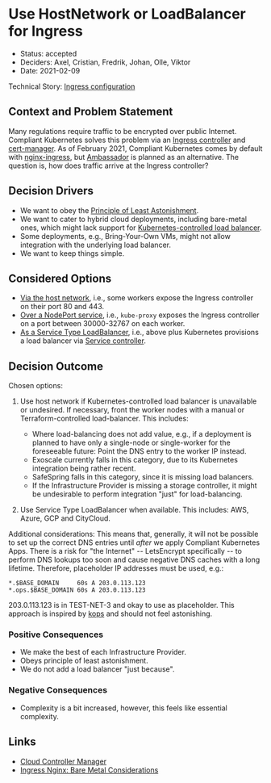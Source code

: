 # Use HostNetwork or LoadBalancer for Ingress

* Status: accepted
* Deciders: Axel, Cristian, Fredrik, Johan, Olle, Viktor
* Date: 2021-02-09

Technical Story: [Ingress configuration](https://github.com/elastisys/compliantkubernetes-kubespray/issues/25)

## Context and Problem Statement

Many regulations require traffic to be encrypted over public Internet. Compliant Kubernetes solves this problem via an [Ingress controller](https://kubernetes.io/docs/concepts/services-networking/ingress-controllers/) and [cert-manager](https://github.com/jetstack/cert-manager). As of February 2021, Compliant Kubernetes comes by default with [nginx-ingress](https://kubernetes.github.io/ingress-nginx/), but [Ambassador](https://www.getambassador.io/docs/latest/topics/running/ingress-controller/) is planned as an alternative. The question is, how does traffic arrive at the Ingress controller?

## Decision Drivers

* We want to obey the [Principle of Least Astonishment](https://en.wikipedia.org/wiki/Principle_of_least_astonishment).
* We want to cater to hybrid cloud deployments, including bare-metal ones, which might lack support for [Kubernetes-controlled load balancer](https://kubernetes.io/docs/concepts/services-networking/service/#loadbalancer).
* Some deployments, e.g., Bring-Your-Own VMs, might not allow integration with the underlying load balancer.
* We want to keep things simple.

## Considered Options

* [Via the host network](https://kubernetes.github.io/ingress-nginx/deploy/baremetal/#via-the-host-network), i.e., some workers expose the Ingress controller on their port 80 and 443.
* [Over a NodePort service](https://kubernetes.github.io/ingress-nginx/deploy/baremetal/#over-a-nodeport-service), i.e., `kube-proxy` exposes the Ingress controller on a port between 30000-32767 on each worker.
* [As a Service Type LoadBalancer](https://kubernetes.io/docs/concepts/services-networking/service/#loadbalancer), i.e., above plus Kubernetes provisions a load balancer via [Service controller](https://kubernetes.io/docs/concepts/architecture/cloud-controller/#service-controller).

## Decision Outcome

Chosen options:

1. Use host network if Kubernetes-controlled load balancer is unavailable or undesired. If necessary, front the worker nodes with a manual or Terraform-controlled load-balancer. This includes:

    * Where load-balancing does not add value, e.g., if a deployment is planned to have only a single-node or single-worker for the foreseeable future: Point the DNS entry to the worker IP instead.
    * Exoscale currently falls in this category, due to its Kubernetes integration being rather recent.
    * SafeSpring falls in this category, since it is missing load balancers.
    * If the Infrastructure Provider is missing a storage controller, it might be undesirable to perform integration "just" for load-balancing.

2. Use Service Type LoadBalancer when available. This includes: AWS, Azure, GCP and CityCloud.

Additional considerations: This means that, generally, it will not be possible to set up the correct DNS entries until *after* we apply Compliant Kubernetes Apps. There is a risk for "the Internet" -- LetsEncrypt specifically -- to perform DNS lookups too soon and cause negative DNS caches with a long lifetime. Therefore, placeholder IP addresses must be used, e.g.:

```
*.$BASE_DOMAIN     60s A 203.0.113.123
*.ops.$BASE_DOMAIN 60s A 203.0.113.123
```

203.0.113.123 is in TEST-NET-3 and okay to use as placeholder. This approach is inspired by [kops](https://github.com/kubernetes/kops/blob/d5d08a43034dd4c7242cf1faa020cf9a8c3965e2/upup/pkg/fi/cloudup/dns.go#L41) and should not feel astonishing.

### Positive Consequences

* We make the best of each Infrastructure Provider.
* Obeys principle of least astonishment.
* We do not add a load balancer "just because".

### Negative Consequences

* Complexity is a bit increased, however, this feels like essential complexity.

## Links

* [Cloud Controller Manager](https://kubernetes.io/docs/concepts/architecture/cloud-controller/)
* [Ingress Nginx: Bare Metal Considerations](https://kubernetes.github.io/ingress-nginx/deploy/baremetal/)
